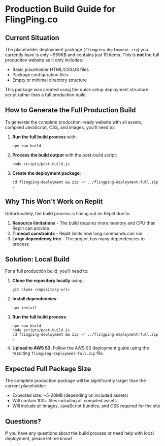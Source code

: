# Production Build Guide for FlingPing.co

## Current Situation

The placeholder deployment package (`flingping-deployment.zip`) you currently have is only ~959KB and contains just 19 items. This is **not** the full production website as it only includes:

- Basic placeholder HTML/CSS/JS files
- Package configuration files 
- Empty or minimal directory structure

This package was created using the quick setup deployment structure script rather than a full production build.

## How to Generate the Full Production Build

To generate the complete production-ready website with all assets, compiled JavaScript, CSS, and images, you'll need to:

1. **Run the full build process** with:
   ```
   npm run build
   ```

2. **Process the build output** with the post-build script:
   ```
   node scripts/post-build.js
   ```

3. **Create the deployment package**:
   ```
   cd flingping-deployment && zip -r ../flingping-deployment-full.zip .
   ```

## Why This Won't Work on Replit

Unfortunately, the build process is timing out on Replit due to:

1. **Resource limitations** - The build requires more memory and CPU than Replit can provide
2. **Timeout constraints** - Replit limits how long commands can run
3. **Large dependency tree** - The project has many dependencies to process

## Solution: Local Build

For a full production build, you'll need to:

1. **Clone the repository locally** using:
   ```
   git clone <repository-url>
   ```

2. **Install dependencies**:
   ```
   npm install
   ```

3. **Run the full build process**:
   ```
   npm run build
   node scripts/post-build.js
   cd flingping-deployment && zip -r ../flingping-deployment-full.zip .
   ```

4. **Upload to AWS S3**:
   Follow the AWS S3 deployment guide using the resulting `flingping-deployment-full.zip` file.

## Expected Full Package Size

The complete production package will be significantly larger than the current placeholder:
- Expected size: ~5-20MB (depending on included assets)
- Will contain 100+ files including all compiled assets
- Will include all images, JavaScript bundles, and CSS required for the site

## Questions?

If you have any questions about the build process or need help with local deployment, please let me know!